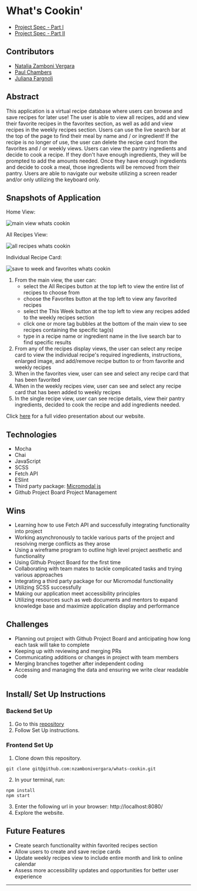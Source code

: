 # What's Cookin'

- [Project Spec - Part I](https://frontend.turing.edu/projects/whats-cookin-part-one.html)
- [Project Spec - Part II](https://frontend.turing.edu/projects/whats-cookin-part-two.html)

## Contributors

- [Natalia Zamboni Vergara](https://github.com/nzambonivergara)
- [Paul Chambers](https://github.com/PaulTimothyChambers)
- [Juliana Fargnoli](https://github.com/jfargnoli01)

## Abstract

This application is a virtual recipe database where users can browse and save recipes for later use! The user is able to view all recipes, add and view their favorite recipes in the favorites section, as well as add and view recipes in the weekly recipes section. Users can use the live search bar at the top of the page to find their meal by name and / or ingredient! If the recipe is no longer of use, the user can delete the recipe card from the favorites and / or weekly views. Users can view the pantry ingredients and decide to cook a recipe. If they don't have enough ingredients, they will be prompted to add the amounts needed. Once they have enough ingredients and decide to cook a meal, those ingredients will be removed from their pantry. Users are able to navigate our website utilizing a screen reader and/or only utilizing the keyboard only.

## Snapshots of Application

Home View:

![main view whats cookin](https://user-images.githubusercontent.com/77421040/132417805-b53f270a-bd87-4fbc-adcc-c164d7a15845.gif)

All Recipes View:

![all recipes whats cookin](https://user-images.githubusercontent.com/77421040/132418149-27a662a9-783f-4b46-b17c-542a44b1e9e8.gif)

Individual Recipe Card:

![save to week and favorites whats cookin](https://user-images.githubusercontent.com/77421040/132417856-630fd251-d5c7-4317-bc9d-2674cd9b5615.gif)

1. From the main view, the user can:
    - select the All Recipes button at the top left to view the entire list of recipes to choose from
    - choose the Favorites button at the top left to view any favorited recipes
    - select the This Week button at the top left to view any recipes added to the weekly recipes section
    - click one or more tag bubbles at the bottom of the main view to see recipes containing the specific tag(s)
    - type in a recipe name or ingredient name in the live search bar to find specific results
2. From any of the recipes display views, the user can select any recipe card to view the individual recipe's required ingredients, instructions, enlarged image, and add/remove recipe button to or from favorite and weekly recipes
3. When in the favorites view, user can see and select any recipe card that has been favorited
4. When in the weekly recipes view, user can see and select any recipe card that has been added to weekly recipes
5. In the single recipe view, user can see recipe details, view their pantry ingredients, decided to cook the recipe and add ingredients needed.

Click [here](https://youtu.be/mjnqXxpYPCw) for a full video presentation about our website.

## Technologies

- Mocha
- Chai
- JavaScript
- SCSS
- Fetch API
- ESlint
- Third party package: [Micromodal js](https://micromodal.vercel.app/)
- Github Project Board Project Management

## Wins

- Learning how to use Fetch API and successfully integrating functionality into project
- Working asynchronously to tackle various parts of the project and resolving merge conflicts as they arose
- Using a wireframe program to outline high level project aesthetic and functionality
- Using Github Project Board for the first time
- Collaborating with team mates to tackle complicated tasks and trying various approaches
- Integrating a third party package for our Micromodal functionality
- Utilizing SCSS successfully
- Making our application meet accessibility principles  
- Utilizing resources such as web documents and mentors to expand knowledge base and maximize application display and performance

## Challenges

- Planning out project with Github Project Board and anticipating how long each task will take to complete
- Keeping up with reviewing and merging PRs
- Communicating additions or changes in project with team members
- Merging branches together after independent coding
- Accessing and managing the data and ensuring we write clear readable code

## Install/ Set Up Instructions

### Backend Set Up

1. Go to this [repository](https://github.com/turingschool-examples/whats-cookin-api)
2. Follow Set Up instructions.

### Frontend Set Up

1. Clone down this repository.
  ```
  git clone git@github.com:nzambonivergara/whats-cookin.git
  ```
2. In your terminal, run:
  ```
  npm install
  npm start
  ```
3. Enter the following url in your browser: http://localhost:8080/
4. Explore the website.

## Future Features

- Create search functionality within favorited recipes section
- Allow users to create and save recipe cards
- Update weekly recipes view to include entire month and link to online calendar
- Assess more accessibility updates and opportunities for better user experience
---
